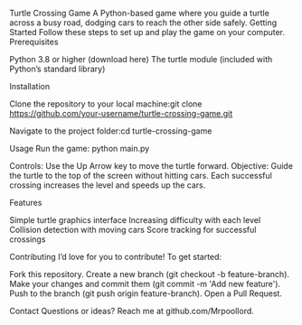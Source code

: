 Turtle Crossing Game
A Python-based game where you guide a turtle across a busy road, dodging cars to reach the other side safely.
Getting Started
Follow these steps to set up and play the game on your computer.
Prerequisites

Python 3.8 or higher (download here)
The turtle module (included with Python’s standard library)

Installation

Clone the repository to your local machine:git clone https://github.com/your-username/turtle-crossing-game.git


Navigate to the project folder:cd turtle-crossing-game



Usage
Run the game:
python main.py


Controls: Use the Up Arrow key to move the turtle forward.
Objective: Guide the turtle to the top of the screen without hitting cars. Each successful crossing increases the level and speeds up the cars.

Features

Simple turtle graphics interface
Increasing difficulty with each level
Collision detection with moving cars
Score tracking for successful crossings

Contributing
I’d love for you to contribute! To get started:

Fork this repository.
Create a new branch (git checkout -b feature-branch).
Make your changes and commit them (git commit -m 'Add new feature').
Push to the branch (git push origin feature-branch).
Open a Pull Request.

Contact
Questions or ideas? Reach me at github.com/Mrpoollord.
